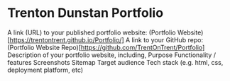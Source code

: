 # Trenton Dunstan Portfolio

A link (URL) to your published portfolio website: (Portfolio Website)[https://trentontrent.github.io/Portfolio/]
A link to your GitHub repo: (Portfolio Website Repo)[https://github.com/TrentOnTrent/Portfolio]
Description of your portfolio website, including,
Purpose
Functionality / features
Screenshots
Sitemap
Target audience
Tech stack (e.g. html, css, deployment platform, etc)
